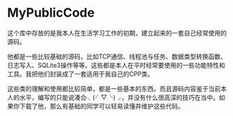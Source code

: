 # MyPublicCode

这个库中存放的是我本人在生活学习工作的初期，建立起来的一套自己经常使用的源码。

他都是一些比较基础的源码，比如TCP通信、线程池与任务、数据类型转换函数、日志写入、SQLite3操作等等。这些都是本人在平时经常要使用的一些功能特性和工具。我把他们封装成了一套适用于我自己的CPP类。

这些类的理解和使用都比较简单，都是一些基本的东西。而且源码内容鉴于当前本人的水平，编写的只能说凑合╮(╯▽╰)╭，并没有什么很高深的技巧在当中。如果你下载了他，那么有基础的同学可以轻易读懂并维护这些代码。
